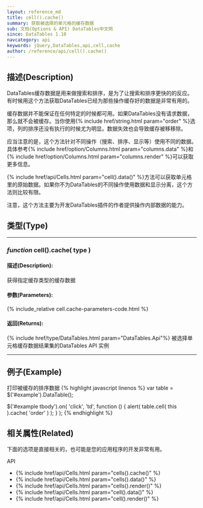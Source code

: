 ```yaml
---
layout: reference_md
title: cell().cache()
summary: 获取被选择的单元格的缓存数据
sub: 文档(Options & API) DataTables中文网
since: DataTables 1.10
navcategory: api
keywords: jQuery,DataTables,api,cell,cache
author: /reference/api/cell().cache()
---
```


## 描述(Description)
DataTables缓存数据是用来做搜索和排序，是为了让搜索和排序更快的的反应。有时候用这个方法获取DataTables已经为那些操作缓存好的数据是非常有用的。

缓存数据并不能保证在任何特定的时候都可用。如果DataTables没有请求数据，那么就不会被缓存。当你使用{% include href/string.html param="order" %}选项，列的排序还没有执行的时候尤为明显。数据失效也会导致缓存被移移除。

应当注意的是，这个方法针对不同操作（搜索、排序、显示等）使用不同的数据。具体参考{% include href/option/Columns.html param="columns.data" %}和{% include href/option/Columns.html param="columns.render" %}可以获取更多信息。

{% include href/api/Cells.html param="cell().data()" %}方法可以获取单元格里的原始数据。如果你不为DataTables的不同操作使用数据和显示分离，这个方法则比较有限。

注意，这个方法主要为开发DataTables插件的作者提供操作内部数据的能力。

## 类型(Type)

---

### _function_ cell().cache( type )

#### 描述(Description):
获得指定缓存类型的缓存数据 

#### 参数(Parameters):
{% include_relative cell.cache-parameters-code.html %}

#### 返回(Returns):
{% include href/type/DataTables.html param="DataTables.Api"%}
被选择单元格缓存数据结果集的DataTables API 实例

---

## 例子(Example)
打印被缓存的排序数据
{% highlight javascript linenos %}
var table = $('#example').DataTable();
 
$('#example tbody').on( 'click', 'td', function () {
    alert( table.cell( this ).cache( 'order' ) );
} );
{% endhighlight %}




## 相关属性(Related)
下面的选项是直接相关的，也可能是您的应用程序的开发非常有用。

API

- {% include href/api/Cells.html param="cells().cache()" %}
- {% include href/api/Cells.html param="cells().data()" %}
- {% include href/api/Cells.html param="cells().render()" %}
- {% include href/api/Cells.html param="cell().data()" %}
- {% include href/api/Cells.html param="cell().render()" %}


